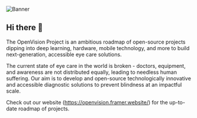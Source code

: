 

![Banner](https://github.com/TheOpenVisionProject/.github/assets/96749303/51f2d68e-2b2e-4ecd-a102-f9066cabfad1)

## Hi there 👋

The OpenVision Project is an ambitious roadmap of open-source projects dipping into deep learning, hardware, mobile technology, and more to build next-generation, accessible eye care solutions.

The current state of eye care in the world is broken - doctors, equipment, and awareness are not distributed equally, leading to needless human suffering. Our aim is to develop and open-source technologically innovative and accessible diagnostic solutions to prevent blindness at an impactful scale.

Check out our website (https://openvision.framer.website/) for the up-to-date roadmap of projects.


<!--

**Here are some ideas to get you started:**

🙋‍♀️ A short introduction - what is your organization all about?
🌈 Contribution guidelines - how can the community get involved?
👩‍💻 Useful resources - where can the community find your docs? Is there anything else the community should know?
🍿 Fun facts - what does your team eat for breakfast?
🧙 Remember, you can do mighty things with the power of [Markdown](https://docs.github.com/github/writing-on-github/getting-started-with-writing-and-formatting-on-github/basic-writing-and-formatting-syntax)
-->
